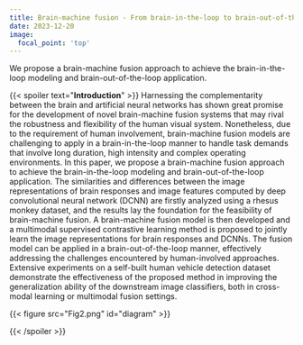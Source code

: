 ```yaml
---
title: Brain-machine fusion - From brain-in-the-loop to brain-out-of-the-loop
date: 2023-12-20
image:
  focal_point: 'top'
---
```


We propose a brain-machine fusion approach to achieve the brain-in-the-loop modeling and brain-out-of-the-loop application.

<!--more-->

{{< spoiler text="**Introduction**" >}}
Harnessing the complementarity between the brain and artificial neural networks has shown great promise for the development of novel brain-machine fusion systems that may rival the robustness and flexibility of the human visual system. Nonetheless, due to the requirement of human involvement, brain-machine fusion models are challenging to apply in a brain-in-the-loop manner to handle task demands that involve long duration, high intensity and complex operating environments. In this paper, we propose a brain-machine fusion approach to achieve the brain-in-the-loop modeling and brain-out-of-the-loop application. The similarities and differences between the image representations of brain responses and image features computed by deep convolutional neural network (DCNN) are firstly analyzed using a rhesus monkey dataset, and the results lay the foundation for the feasibility of brain-machine fusion. A brain-machine fusion model is then developed and a multimodal supervised contrastive learning method is proposed to jointly learn the image representations for brain responses and DCNNs. The fusion model can be applied in a brain-out-of-the-loop manner, effectively addressing the challenges encountered by human-involved approaches. Extensive experiments on a self-built human vehicle detection dataset demonstrate the effectiveness of the proposed method in improving the generalization ability of the downstream image classifiers, both in cross-modal learning or multimodal fusion settings. 

{{< figure src="Fig2.png" id="diagram" >}}
<!-- The figure can now be cross-referenced with a link in the form [A Figure](#figure-hello) -->


{{< /spoiler >}}


